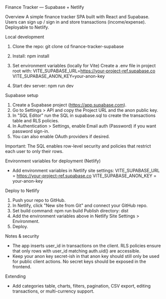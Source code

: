Finance Tracker — Supabase + Netlify

Overview
A simple finance tracker SPA built with React and Supabase. Users can sign up / sign in and store transactions (income/expense). Deployable to Netlify.

Local development
1. Clone the repo:
   git clone <your-repo-url>
   cd finance-tracker-supabase

2. Install:
   npm install

3. Set environment variables (locally for Vite)
   Create a .env file in project root with:
   VITE_SUPABASE_URL=https://your-project-ref.supabase.co
   VITE_SUPABASE_ANON_KEY=your-anon-key

4. Start dev server:
   npm run dev

Supabase setup
1. Create a Supabase project (https://app.supabase.com).
2. Go to Settings > API and copy the Project URL and the anon public key.
3. In "SQL Editor" run the SQL in supabase.sql to create the transactions table and RLS policies.
4. In Authentication > Settings, enable Email auth (Password) if you want password sign-in.
5. You can also enable OAuth providers if desired.

Important: The SQL enables row-level security and policies that restrict each user to only their rows.

Environment variables for deployment (Netlify)
- Add environment variables in Netlify site settings:
  VITE_SUPABASE_URL = https://your-project-ref.supabase.co
  VITE_SUPABASE_ANON_KEY = your-anon-key

Deploy to Netlify
1. Push your repo to GitHub.
2. In Netlify, click "New site from Git" and connect your GitHub repo.
3. Set build command: npm run build
   Publish directory: dist
4. Add the environment variables above in Netlify Site Settings > Environment.
5. Deploy.

Notes & security
- The app inserts user_id in transactions on the client. RLS policies ensure that only rows with user_id matching auth.uid() are accessible.
- Keep your anon key secret-ish in that anon key should still only be used for public client actions. No secret keys should be exposed in the frontend.

Extending
- Add categories table, charts, filters, pagination, CSV export, editing transactions, or multi-currency support.
